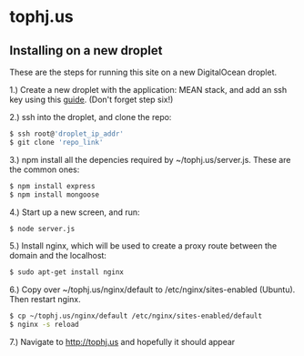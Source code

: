 # tophj.us

## Installing on a new droplet

These are the steps for running this site on a new DigitalOcean droplet.

1.) Create a new droplet with the application: MEAN stack, and add an ssh key using this [guide][DO-ssh-guide]. (Don't forget step six!)

2.) ssh into the droplet, and clone the repo:
```sh
$ ssh root@'droplet_ip_addr'
$ git clone 'repo_link'
```

3.) npm install all the depencies required by ~/tophj.us/server.js. These are the common ones:

```sh
$ npm install express
$ npm install mongoose
```

4.) Start up a new screen, and run:
```sh
$ node server.js
```

5.) Install nginx, which will be used to create a proxy route between the domain and the localhost:
```sh
$ sudo apt-get install nginx
```

6.) Copy over ~/tophj.us/nginx/default to /etc/nginx/sites-enabled (Ubuntu). Then restart nginx.
```sh
$ cp ~/tophj.us/nginx/default /etc/nginx/sites-enabled/default
$ nginx -s reload
```

7.) Navigate to http://tophj.us and hopefully it should appear


   [DO-ssh-guide]: <https://www.digitalocean.com/community/tutorials/how-to-use-ssh-keys-with-digitalocean-droplets>
  
   







